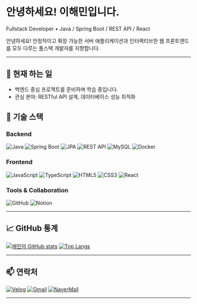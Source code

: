# 안녕하세요! 이해민입니다.

Fullstack Developer • Java / Spring Boot / REST API / React

안녕하세요!  안정적이고 확장 가능한 서버 애플리케이션과  인터랙티브한 웹 프론트엔드를 모두 다루는  풀스택 개발자를 지향합니다.  

---

## 🔭 현재 하는 일

* 백엔드 중심 프로젝트를 준비하며 학습 중입니다.
* 관심 분야: RESTful API 설계, 데이터베이스 성능 최적화

## 🧰 기술 스택

### Backend

![Java](https://img.shields.io/badge/Java-007396?style=for-the-badge\&logo=java\&logoColor=white)
![Spring Boot](https://img.shields.io/badge/Spring%20Boot-6DB33F?style=for-the-badge\&logo=springboot\&logoColor=white)
![JPA](https://img.shields.io/badge/JPA-59666C?style=for-the-badge\&logo=hibernate\&logoColor=white)
![REST API](https://img.shields.io/badge/REST%20API-005571?style=for-the-badge\&logo=fastapi\&logoColor=white)
![MySQL](https://img.shields.io/badge/MySQL-4479A1?style=for-the-badge\&logo=mysql\&logoColor=white)
![Docker](https://img.shields.io/badge/Docker-2496ED?style=for-the-badge\&logo=docker\&logoColor=white)

### Frontend

![JavaScript](https://img.shields.io/badge/JavaScript-F7DF1E?style=for-the-badge\&logo=javascript\&logoColor=black)
![TypeScript](https://img.shields.io/badge/TypeScript-3178C6?style=for-the-badge\&logo=typescript\&logoColor=white)
![HTML5](https://img.shields.io/badge/HTML5-E34F26?style=for-the-badge\&logo=html5\&logoColor=white)
![CSS3](https://img.shields.io/badge/CSS3-1572B6?style=for-the-badge\&logo=css3\&logoColor=white)
![React](https://img.shields.io/badge/React-61DAFB?style=for-the-badge\&logo=react\&logoColor=black)

### Tools & Collaboration

![GitHub](https://img.shields.io/badge/GitHub-181717?style=for-the-badge\&logo=github\&logoColor=white)
![Notion](https://img.shields.io/badge/Notion-000000?style=for-the-badge\&logo=notion\&logoColor=white)

---

## 📈 GitHub 통계

[![해민의 GitHub stats](https://github-readme-stats.vercel.app/api?username=haemin4738&show_icons=true&theme=radical)](https://github.com/haemin4738)
[![Top Langs](https://github-readme-stats.vercel.app/api/top-langs/?username=haemin4738&layout=compact)](https://github.com/haemin4738)




---

## 📫 연락처

[![Velog](https://img.shields.io/badge/velog.io/@haemin4738/posts-FF6600?style=for-the-badge&logo=velog&logoColor=white)](https://velog.io/@haemin4738/posts)
[![Gmail](https://img.shields.io/badge/Gmail-leeheamin12@gmail.com-D14836?style=for-the-badge&logo=gmail&logoColor=white)](mailto:leeheamin12@gmail.com)
[![NaverMail](https://img.shields.io/badge/NaverMail-yuju@naver.com-03C75A?style=for-the-badge&logo=naver&logoColor=white)](mailto:yuju@naver.com)

---



